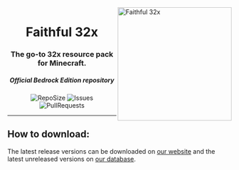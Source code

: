 <img src="https://database.faithfulpack.net/images/branding/logos/transparent/hd/f32_logo.png?w=256" alt="Faithful 32x" align="right" height="256px">
<div align="center">
  <h1>Faithful 32x</h1>
  <h3>The go-to 32x resource pack for Minecraft.</h3>
  <h5><i>Official Bedrock Edition repository</i></h5>

  ![RepoSize](https://img.shields.io/github/repo-size/Faithful-Resource-Pack/Faithful-32x-Bedrock)
  ![Issues](https://img.shields.io/github/issues/Faithful-Resource-Pack/Faithful-32x-Bedrock)
  ![PullRequests](https://img.shields.io/github/issues-pr/Faithful-Resource-Pack/Faithful-32x-Bedrock)
</div>

---

## How to download:
The latest release versions can be downloaded on [our website](https://faithfulpack.net/faithful32x/latest) and the latest unreleased versions on [our database](https://database.faithfulpack.net/packs/32x-Bedrock/Experimental/).
